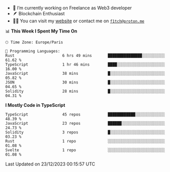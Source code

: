 - 🔭 I’m currently working on Freelance as Web3 developer
- 🪶 Blockchain Enthusiast
- 👨‍💻 You can visit my [website](https://f1tch.xyz) or contact me on [`f1tch@proton.me`](mailto:f1tch@proton.me)

<!--START_SECTION:waka-->
📊 **This Week I Spent My Time On** 

```text
🕑︎ Time Zone: Europe/Paris

💬 Programming Languages: 
Rust                     6 hrs 49 mins       ███████████████░░░░░░░░░░   61.62 % 
TypeScript               1 hr 46 mins        ████░░░░░░░░░░░░░░░░░░░░░   16.00 % 
JavaScript               38 mins             █░░░░░░░░░░░░░░░░░░░░░░░░   05.82 % 
JSON                     30 mins             █░░░░░░░░░░░░░░░░░░░░░░░░   04.65 % 
Solidity                 28 mins             █░░░░░░░░░░░░░░░░░░░░░░░░   04.31 % 
```

**I Mostly Code in TypeScript** 

```text
TypeScript               45 repos            ████████████░░░░░░░░░░░░░   48.39 % 
JavaScript               23 repos            ██████░░░░░░░░░░░░░░░░░░░   24.73 % 
Solidity                 3 repos             █░░░░░░░░░░░░░░░░░░░░░░░░   03.23 % 
Rust                     1 repo              ░░░░░░░░░░░░░░░░░░░░░░░░░   01.08 % 
Svelte                   1 repo              ░░░░░░░░░░░░░░░░░░░░░░░░░   01.08 % 
```




 Last Updated on 23/12/2023 00:15:57 UTC
<!--END_SECTION:waka-->
